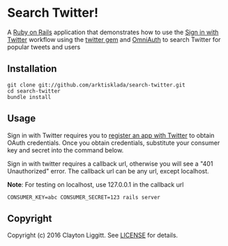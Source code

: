 # Search Twitter!

A [Ruby on Rails][ror] application that demonstrates how to use the [Sign in
with Twitter][siwt] workflow using the [twitter gem][twitter] and [OmniAuth][]
to search Twitter for popular tweets and users

[ror]: http://rubyonrails.org/
[siwt]: https://dev.twitter.com/docs/auth/sign-twitter
[twitter]: https://rubygems.org/gems/twitter
[omniauth]: https://rubygems.org/gems/omniauth

## Installation

    git clone git://github.com/arktisklada/search-twitter.git
    cd search-twitter
    bundle install

## Usage
Sign in with Twitter requires you to [register an app with Twitter][apps] to
obtain OAuth credentials. Once you obtain credentials, substitute your consumer
key and secret into the command below.

Sign in with twitter requires a callback url, otherwise you will see a "401
Unauthorized" error. The callback url can be any url, except localhost.

**Note**: For testing on localhost, use 127.0.0.1 in the callback url

[apps]: http://dev.twitter.com/apps

    CONSUMER_KEY=abc CONSUMER_SECRET=123 rails server

## Copyright
Copyright (c) 2016 Clayton Liggitt. See [LICENSE][] for details.

[license]: https://github.com/arktisklada/search-twitter/blob/master/LICENSE.md
